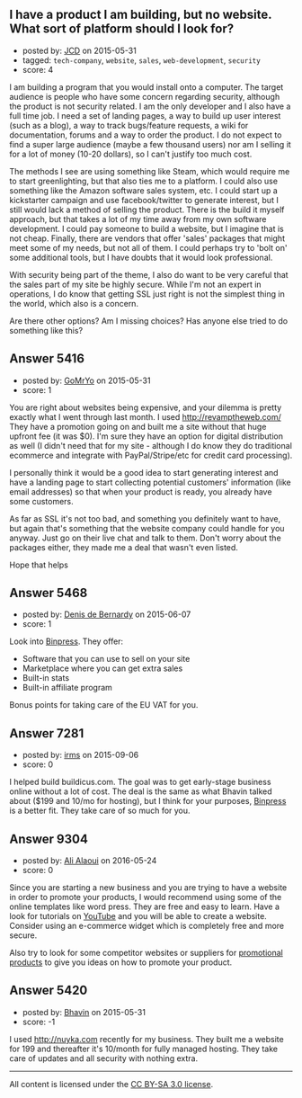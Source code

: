 ## I have a product I am building, but no website. What sort of platform should I look for?

- posted by: [JCD](https://stackexchange.com/users/4142266/jcd) on 2015-05-31
- tagged: `tech-company`, `website`, `sales`, `web-development`, `security`
- score: 4

I am building a program that you would install onto a computer.  The target audience is people who have some concern regarding security, although the product is not security related.  I am the only developer and I also have a full time job.  I need a set of landing pages, a way to build up user interest (such as a blog), a way to track bugs/feature requests, a wiki for documentation, forums and a way to order the product.  I do not expect to find a super large audience (maybe a few thousand users) nor am I selling it for a lot of money (10-20 dollars), so I can't justify too much cost.

The methods I see are using something like Steam, which would require me to start greenlighting, but that also ties me to a platform.  I could also use something like the Amazon software sales system, etc.  I could start up a kickstarter campaign and use facebook/twitter to generate interest, but I still would lack a method of selling the product.  There is the build it myself approach, but that takes a lot of my time away from my own software development.  I could pay someone to build a website, but I imagine that is not cheap.  Finally, there are vendors that offer 'sales' packages that might meet some of my needs, but not all of them.  I could perhaps try to 'bolt on' some additional tools, but I have doubts that it would look professional.

With security being part of the theme, I also do want to be very careful that the sales part of my site be highly secure.  While I'm not an expert in operations, I do know that getting SSL just right is not the simplest thing in the world, which also is a concern.

Are there other options?  Am I missing choices?  Has anyone else tried to do something like this?


## Answer 5416

- posted by: [GoMrYo](https://stackexchange.com/users/6394252/gomryo) on 2015-05-31
- score: 1

You are right about websites being expensive, and your dilemma is pretty exactly what I went through last month. I used http://revamptheweb.com/ 
They have a promotion going on and built me a site without that huge upfront fee (it was $0). I'm sure they have an option for digital distribution as well (I didn't need that for my site - although I do know they do traditional ecommerce and integrate with PayPal/Stripe/etc for credit card processing). 

I personally think it would be a good idea to start generating interest and have a landing page to start collecting potential customers' information (like email addresses) so that when your product is ready, you already have some customers.  

As far as SSL it's not too bad, and something you definitely want to have, but again that's something that the website company could handle for you anyway. Just go on their live chat and talk to them. Don't worry about the packages either, they made me a deal that wasn't even listed.

Hope that helps


## Answer 5468

- posted by: [Denis de Bernardy](https://stackexchange.com/users/182468/denis-de-bernardy) on 2015-06-07
- score: 1

Look into [Binpress](http://www.binpress.com/). They offer:

- Software that you can use to sell on your site
- Marketplace where you can get extra sales
- Built-in stats
- Built-in affiliate program

Bonus points for taking care of the EU VAT for you.


## Answer 7281

- posted by: [irms](https://stackexchange.com/users/49306/irms) on 2015-09-06
- score: 0

<p>I helped build buildicus.com. The goal was to get early-stage business online without a lot of cost. The deal is the same as what Bhavin talked about ($199 and 10/mo for hosting), but I think for your purposes, <a href="http://www.binpress.com/" rel="nofollow">Binpress</a> is a better fit. They take care of so much for you.</p>



## Answer 9304

- posted by: [Ali Alaoui](https://stackexchange.com/users/8506422/ali-alaoui) on 2016-05-24
- score: 0

<p>Since you are starting a new business and you are trying to have a website in order to promote your products, I would recommend using some of the online templates like word press. They are free and easy to learn. Have a look for tutorials on <a href="https://www.youtube.com/results?search_query=wordpress%20tutorial%20for%20beginners" rel="nofollow">YouTube</a> and you will be able to create a website. Consider using an e-commerce widget which is completely free and more secure.</p>

<p>Also try to look for some competitor websites or suppliers for <a href="http://www.tmarks.com" rel="nofollow">promotional products</a> to give you ideas on how to promote your product. </p>



## Answer 5420

- posted by: [Bhavin](https://stackexchange.com/users/2424928/bhavin) on 2015-05-31
- score: -1

I used http://nuyka.com recently for my business. They built me a website for 199 and thereafter it's 10/month for fully managed hosting. They take care of updates and all security with nothing extra.



---

All content is licensed under the [CC BY-SA 3.0 license](https://creativecommons.org/licenses/by-sa/3.0/).
